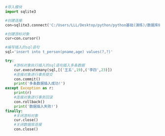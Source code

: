 
<BlogInfo id="585" title="3.操作sqlite数据库插入多条数据" author="白日梦想猿" pv=0 read_times=0 pre_cost_time=0分24秒 category="数据库编程" tag_list="['数据库编程']" create_time="2020.07.09 14:15:07" update_time="2020.07.09 14:21:37" />

```python
#导入模块
import sqlite3

#创建连接
con=sqlite3.connect('C:/Users/LLL/Desktop/python/python基础(演练)/数据库编程/SQLite3数据库/demo1.db')

#创建游标对象
cur=con.cursor()

#编写插入的sql语句
sql='insert into t_person(pname,age) values(?,?)'

try:
    #游标对象执行插入的sql语句插入多条数据
    cur.executemany(sql,[('王五',19),('李四',23)])
    #连接对象进行事务提交
    con.commit()
    print('多条数据插入成功!')
except Exception as r:
    print(r)
    #连接对象进行事务回滚
    con.rollback()
    print('数据插入失败!')
finally:
    #关闭游标对象
    cur.close()
    #关闭数据库连接
    con.close()
```
